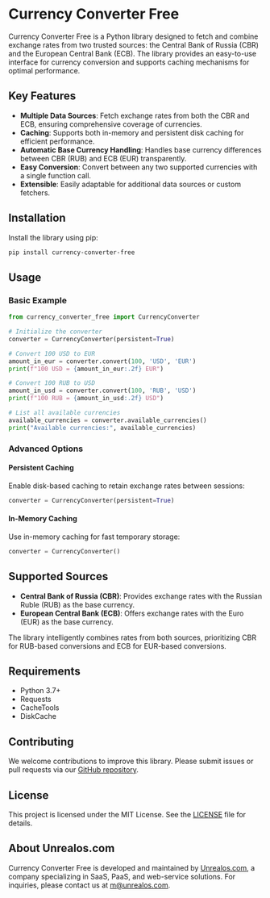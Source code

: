 # Currency Converter Free

Currency Converter Free is a Python library designed to fetch and combine exchange rates from two trusted sources: the Central Bank of Russia (CBR) and the European Central Bank (ECB). The library provides an easy-to-use interface for currency conversion and supports caching mechanisms for optimal performance.

## Key Features

- **Multiple Data Sources**: Fetch exchange rates from both the CBR and ECB, ensuring comprehensive coverage of currencies.
- **Caching**: Supports both in-memory and persistent disk caching for efficient performance.
- **Automatic Base Currency Handling**: Handles base currency differences between CBR (RUB) and ECB (EUR) transparently.
- **Easy Conversion**: Convert between any two supported currencies with a single function call.
- **Extensible**: Easily adaptable for additional data sources or custom fetchers.

## Installation

Install the library using pip:

```bash
pip install currency-converter-free
```

## Usage

### Basic Example

```python
from currency_converter_free import CurrencyConverter

# Initialize the converter
converter = CurrencyConverter(persistent=True)

# Convert 100 USD to EUR
amount_in_eur = converter.convert(100, 'USD', 'EUR')
print(f"100 USD = {amount_in_eur:.2f} EUR")

# Convert 100 RUB to USD
amount_in_usd = converter.convert(100, 'RUB', 'USD')
print(f"100 RUB = {amount_in_usd:.2f} USD")

# List all available currencies
available_currencies = converter.available_currencies()
print("Available currencies:", available_currencies)
```

### Advanced Options

#### Persistent Caching

Enable disk-based caching to retain exchange rates between sessions:

```python
converter = CurrencyConverter(persistent=True)
```

#### In-Memory Caching

Use in-memory caching for fast temporary storage:

```python
converter = CurrencyConverter()
```

## Supported Sources

- **Central Bank of Russia (CBR)**: Provides exchange rates with the Russian Ruble (RUB) as the base currency.
- **European Central Bank (ECB)**: Offers exchange rates with the Euro (EUR) as the base currency.

The library intelligently combines rates from both sources, prioritizing CBR for RUB-based conversions and ECB for EUR-based conversions.

## Requirements

- Python 3.7+
- Requests
- CacheTools
- DiskCache

## Contributing

We welcome contributions to improve this library. Please submit issues or pull requests via our [GitHub repository](https://github.com/unrealos/currency-converter-free).

## License

This project is licensed under the MIT License. See the [LICENSE](LICENSE) file for details.

## About Unrealos.com

Currency Converter Free is developed and maintained by [Unrealos.com](https://unrealos.com), a company specializing in SaaS, PaaS, and web-service solutions. For inquiries, please contact us at [m@unrealos.com](mailto:m@unrealos.com).

